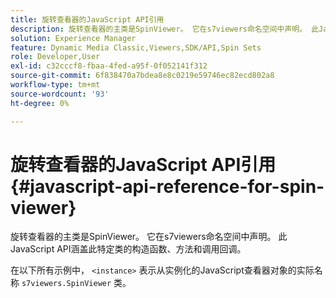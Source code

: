```yaml
---
title: 旋转查看器的JavaScript API引用
description: 旋转查看器的主类是SpinViewer。 它在s7viewers命名空间中声明。 此JavaScript API涵盖此特定类的构造函数、方法和调用回调。
solution: Experience Manager
feature: Dynamic Media Classic,Viewers,SDK/API,Spin Sets
role: Developer,User
exl-id: c32cccf8-fbaa-4fed-a95f-0f052141f312
source-git-commit: 6f838470a7bdea8e8c0219e59746ec82ecd802a8
workflow-type: tm+mt
source-wordcount: '93'
ht-degree: 0%

---
```


# 旋转查看器的JavaScript API引用{#javascript-api-reference-for-spin-viewer}

旋转查看器的主类是SpinViewer。 它在s7viewers命名空间中声明。 此JavaScript API涵盖此特定类的构造函数、方法和调用回调。

在以下所有示例中， `<instance>` 表示从实例化的JavaScript查看器对象的实际名称 `s7viewers.SpinViewer` 类。
